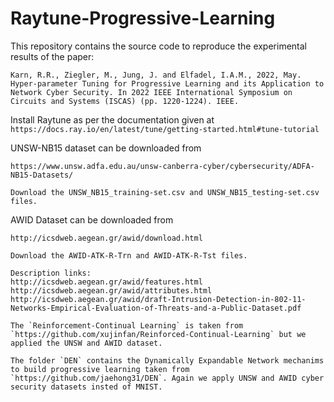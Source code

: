 # Raytune-Progressive-Learning

This repository contains the source code to reproduce the experimental results of the paper:

`Karn, R.R., Ziegler, M., Jung, J. and Elfadel, I.A.M., 2022, May. Hyper-parameter Tuning for Progressive Learning and its Application to Network Cyber Security. In 2022 IEEE International Symposium on Circuits and Systems (ISCAS) (pp. 1220-1224). IEEE.`

Install Raytune as per the documentation given at `https://docs.ray.io/en/latest/tune/getting-started.html#tune-tutorial`

UNSW-NB15 dataset can be downloaded from

    https://www.unsw.adfa.edu.au/unsw-canberra-cyber/cybersecurity/ADFA-NB15-Datasets/

    Download the UNSW_NB15_training-set.csv and UNSW_NB15_testing-set.csv files.
    
AWID Dataset can be downloaded from 

    http://icsdweb.aegean.gr/awid/download.html 
    
    Download the AWID-ATK-R-Trn and AWID-ATK-R-Tst files. 
    
    Description links:     
    http://icsdweb.aegean.gr/awid/features.html 
    http://icsdweb.aegean.gr/awid/attributes.html
    http://icsdweb.aegean.gr/awid/draft-Intrusion-Detection-in-802-11-Networks-Empirical-Evaluation-of-Threats-and-a-Public-Dataset.pdf

    The `Reinforcement-Continual Learning` is taken from `https://github.com/xujinfan/Reinforced-Continual-Learning` but we applied the UNSW and AWID dataset.

    The folder `DEN` contains the Dynamically Expandable Network mechanims to build progressive learning taken from `https://github.com/jaehong31/DEN`. Again we apply UNSW and AWID cyber security datasets insted of MNIST. 
